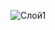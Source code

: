 
![Слой1](https://github.com/Ranex2016/Ranex2016/assets/18156357/64d60072-d47b-4aee-bf64-23f90a822d42)

<!--
**Ranex2016/Ranex2016** is a ✨ _special_ ✨ repository because its `README.md` (this file) appears on your GitHub profile.

Here are some ideas to get you started:

- 🔭 I’m currently working on ...
- 🌱 I’m currently learning ...
- 👯 I’m looking to collaborate on ...
- 🤔 I’m looking for help with ...
- 💬 Ask me about ...
- 📫 How to reach me: ...
- 😄 Pronouns: ...
- ⚡ Fun fact: ...
- 👋 Hi there 
-->
